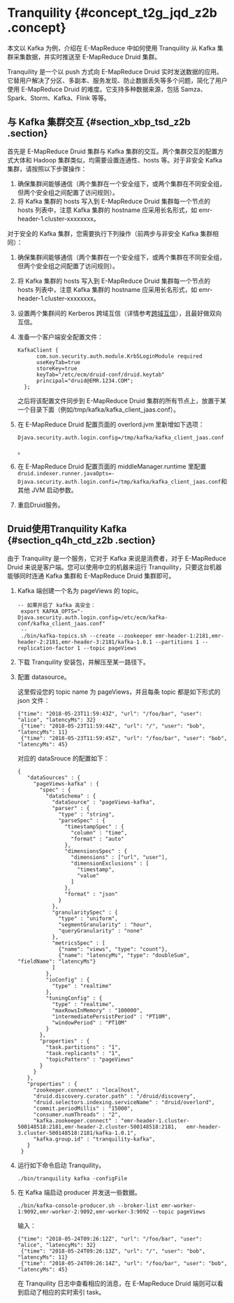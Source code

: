 # Tranquility {#concept_t2g_jqd_z2b .concept}

本文以 Kafka 为例，介绍在 E-MapReduce 中如何使用 Tranquility 从 Kafka 集群采集数据，并实时推送至 E-MapReduce Druid 集群。

Tranquility 是一个以 push 方式向 E-MapReduce Druid 实时发送数据的应用。它替用户解决了分区、多副本、服务发现、防止数据丢失等多个问题，简化了用户使用 E-MapReduce Druid 的难度。它支持多种数据来源，包括 Samza、Spark、Storm、Kafka、Flink 等等。

## 与 Kafka 集群交互 {#section_xbp_tsd_z2b .section}

首先是 E-MapReduce Druid 集群与 Kafka 集群的交互。两个集群交互的配置方式大体和 Hadoop 集群类似，均需要设置连通性、hosts 等。对于非安全 Kafka 集群，请按照以下步骤操作：

1.  确保集群间能够通信（两个集群在一个安全组下，或两个集群在不同安全组，但两个安全组之间配置了访问规则）。
2.  将 Kafka 集群的 hosts 写入到 E-MapReduce Druid 集群每一个节点的 hosts 列表中，注意 Kafka 集群的 hostname 应采用长名形式，如 emr-header-1.cluster-xxxxxxxx。

对于安全的 Kafka 集群，您需要执行下列操作（前两步与非安全 Kafka 集群相同）：

1.  确保集群间能够通信（两个集群在一个安全组下，或两个集群在不同安全组，但两个安全组之间配置了访问规则）。
2.  将 Kafka 集群的 hosts 写入到 E-MapReduce Druid 集群每一个节点的 hosts 列表中，注意 Kafka 集群的 hostname 应采用长名形式，如 emr-header-1.cluster-xxxxxxxx。
3.  设置两个集群间的 Kerberos 跨域互信（详情参考[跨域互信](intl.zh-CN/开源组件介绍/Kerberos认证/跨域互信.md#)），且最好做双向互信。
4.  准备一个客户端安全配置文件：

    ``` {#codeblock_gak_99v_yja}
    KafkaClient {
          com.sun.security.auth.module.Krb5LoginModule required
          useKeyTab=true
          storeKey=true
          keyTab="/etc/ecm/druid-conf/druid.keytab"
          principal="druid@EMR.1234.COM";
      };
    ```

    之后将该配置文件同步到 E-MapReduce Druid 集群的所有节点上，放置于某一个目录下面（例如/tmp/kafka/kafka\_client\_jaas.conf）。

5.  在 E-MapReduce Druid 配置页面的 overlord.jvm 里新增如下选项：

    ``` {#codeblock_cjk_cm2_7hm}
    Djava.security.auth.login.config=/tmp/kafka/kafka_client_jaas.conf
    ```

    。

6.  在 E-MapReduce Druid 配置页面的 middleManager.runtime 里配置`druid.indexer.runner.javaOpts=-Djava.security.auth.login.confi=/tmp/kafka/kafka_client_jaas.conf`和其他 JVM 启动参数。
7.  重启Druid服务。

## Druid使用Tranquility Kafka {#section_q4h_ctd_z2b .section}

由于 Tranquility 是一个服务，它对于 Kafka 来说是消费者，对于 E-MapReduce Druid 来说是客户端。您可以使用中立的机器来运行 Tranquility，只要这台机器能够同时连通 Kafka 集群和 E-MapReduce Druid 集群即可。

1.  Kafka 端创建一个名为 pageViews 的 topic。

    ``` {#codeblock_ajl_v65_3fi}
    -- 如果开启了 kafka 高安全：
     export KAFKA_OPTS="-Djava.security.auth.login.config=/etc/ecm/kafka-conf/kafka_client_jaas.conf"
     --
     ./bin/kafka-topics.sh --create --zookeeper emr-header-1:2181,emr-header-2:2181,emr-header-3:2181/kafka-1.0.1 --partitions 1 --replication-factor 1 --topic pageViews
    ```

2.  下载 Tranquility 安装包，并解压至某一路径下。
3.  配置 datasource。

    这里假设您的 topic name 为 pageViews，并且每条 topic 都是如下形式的 json 文件：

    ``` {#codeblock_r12_9w8_ovl}
    {"time": "2018-05-23T11:59:43Z", "url": "/foo/bar", "user": "alice", "latencyMs": 32}
     {"time": "2018-05-23T11:59:44Z", "url": "/", "user": "bob", "latencyMs": 11}
     {"time": "2018-05-23T11:59:45Z", "url": "/foo/bar", "user": "bob", "latencyMs": 45}
    ```

    对应的 dataSrouce 的配置如下：

    ``` {#codeblock_gz0_6rl_zkw}
    {
       "dataSources" : {
         "pageViews-kafka" : {
           "spec" : {
             "dataSchema" : {
               "dataSource" : "pageViews-kafka",
               "parser" : {
                 "type" : "string",
                 "parseSpec" : {
                   "timestampSpec" : {
                     "column" : "time",
                     "format" : "auto"
                   },
                   "dimensionsSpec" : {
                     "dimensions" : ["url", "user"],
                     "dimensionExclusions" : [
                       "timestamp",
                       "value"
                     ]
                   },
                   "format" : "json"
                 }
               },
               "granularitySpec" : {
                 "type" : "uniform",
                 "segmentGranularity" : "hour",
                 "queryGranularity" : "none"
               },
               "metricsSpec" : [
                 {"name": "views", "type": "count"},
                 {"name": "latencyMs", "type": "doubleSum", "fieldName": "latencyMs"}
               ]
             },
             "ioConfig" : {
               "type" : "realtime"
             },
             "tuningConfig" : {
               "type" : "realtime",
               "maxRowsInMemory" : "100000",
               "intermediatePersistPeriod" : "PT10M",
               "windowPeriod" : "PT10M"
             }
           },
           "properties" : {
             "task.partitions" : "1",
             "task.replicants" : "1",
             "topicPattern" : "pageViews"
           }
         }
       },
       "properties" : {
         "zookeeper.connect" : "localhost",
         "druid.discovery.curator.path" : "/druid/discovery",
         "druid.selectors.indexing.serviceName" : "druid/overlord",
         "commit.periodMillis" : "15000",
         "consumer.numThreads" : "2",
         "kafka.zookeeper.connect" : "emr-header-1.cluster-500148518:2181,emr-header-2.cluster-500148518:2181,   emr-header-3.cluster-500148518:2181/kafka-1.0.1",
         "kafka.group.id" : "tranquility-kafka",
       }
     }
    ```

4.  运行如下命令启动 Tranquility。

    ``` {#codeblock_uyo_dgy_q90}
    ./bin/tranquility kafka -configFile 
    ```

5.  在 Kafka 端启动 producer 并发送一些数据。

    ``` {#codeblock_i4q_d1i_vq7}
    ./bin/kafka-console-producer.sh --broker-list emr-worker-1:9092,emr-worker-2:9092,emr-worker-3:9092 --topic pageViews
    ```

    输入：

    ``` {#codeblock_fkc_ylj_gse}
    {"time": "2018-05-24T09:26:12Z", "url": "/foo/bar", "user": "alice", "latencyMs": 32}
     {"time": "2018-05-24T09:26:13Z", "url": "/", "user": "bob", "latencyMs": 11}
     {"time": "2018-05-24T09:26:14Z", "url": "/foo/bar", "user": "bob", "latencyMs": 45}
    ```

    在 Tranquility 日志中查看相应的消息，在 E-MapReduce Druid 端则可以看到启动了相应的实时索引 task。


